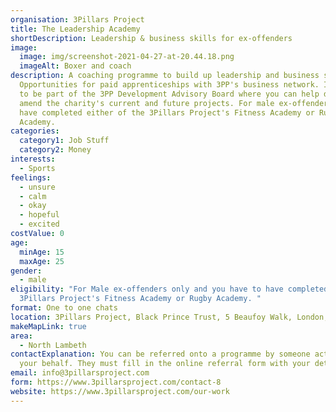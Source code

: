 ```yaml
---
organisation: 3Pillars Project
title: The Leadership Academy
shortDescription: Leadership & business skills for ex-offenders
image:
  image: img/screenshot-2021-04-27-at-20.44.18.png
  imageAlt: Boxer and coach
description: A coaching programme to build up leadership and business skills.
  Opportunities for paid apprenticeships with 3PP's business network. Invitation
  to be part of the 3PP Development Advisory Board where you can help design and
  amend the charity's current and future projects. For male ex-offenders who
  have completed either of the 3Pillars Project's Fitness Academy or Rugby
  Academy.
categories:
  category1: Job Stuff
  category2: Money
interests:
  - Sports
feelings:
  - unsure
  - calm
  - okay
  - hopeful
  - excited
costValue: 0
age:
  minAge: 15
  maxAge: 25
gender:
  - male
eligibility: "For Male ex-offenders only and you have to have completed the
  3Pillars Project's Fitness Academy or Rugby Academy. "
format: One to one chats
location: 3Pillars Project, Black Prince Trust, 5 Beaufoy Walk, London, SE11 6AA
makeMapLink: true
area:
  - North Lambeth
contactExplanation: You can be referred onto a programme by someone acting on
  your behalf. They must fill in the online referral form with your details.
email: info@3pillarsproject.com
form: https://www.3pillarsproject.com/contact-8
website: https://www.3pillarsproject.com/our-work
---
```

